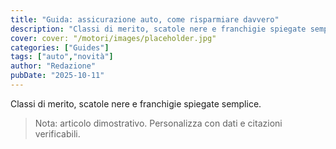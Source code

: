 ```yaml
---
title: "Guida: assicurazione auto, come risparmiare davvero"
description: "Classi di merito, scatole nere e franchigie spiegate semplice."
cover: cover: "/motori/images/placeholder.jpg"
categories: ["Guides"]
tags: ["auto","novità"]
author: "Redazione"
pubDate: "2025-10-11"
---
```


Classi di merito, scatole nere e franchigie spiegate semplice.

> Nota: articolo dimostrativo. Personalizza con dati e citazioni verificabili.
